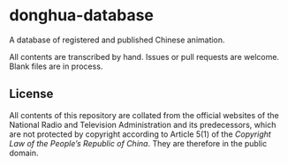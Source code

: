 # donghua-database
 A database of registered and published Chinese animation.

 All contents are transcribed by hand. Issues or pull requests are welcome. Blank files are in process.

## License
All contents of this repository are collated from the official websites of the National Radio and Television Administration and its predecessors, which are not protected by copyright according to Article 5(1) of the *Copyright Law of the People’s Republic of China*. They are therefore in the public domain.
